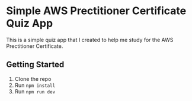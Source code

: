 # Simple AWS Prectitioner Certificate Quiz App

This is a simple quiz app that I created to help me study for the AWS Prectitioner Certificate.

## Getting Started

1. Clone the repo
2. Run `npm install`
3. Run `npm run dev`

